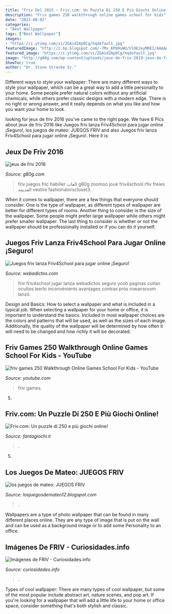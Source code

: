```yaml
---
title: "Friv Del 2015 ~ Friv.com: Un Puzzle Di 250 E Più Giochi Online!"
description: "Friv games 250 walkthrough online games school for kids"
date: "2022-08-02"
categories:
- "Best Wallpaper"
tags: ["Best Wallpaper"]
images:
- "https://i.ytimg.com/vi/ZGAid2Ap0Cg/hqdefault.jpg"
featuredImage: "http://2.bp.blogspot.com/-7Mx_KPm9sWU/VlOE2eyMREI/AAAAAAAAABg/xZtp628eg38/w1200-h630-p-k-no-nu/friv1.jpg"
featured_image: "https://i.ytimg.com/vi/ZGAid2Ap0Cg/hqdefault.jpg"
image: "http://g80g.com/wp-content/uploads/jeux-de-friv-2019-jeux-de-friv-jeux-de-friv-g80g.jpg"
ShowToc: true
author: "Dr. Stone Stracke Sr."
---
```



Different ways to style your wallpaper:
There are many different ways to style your wallpaper, which can be a great way to add a little personality to your home. Some people prefer natural colors without any artificial chemicals, while others prefer classic designs with a modern edge. There is no right or wrong answer, and it really depends on what you like and how you want your home to look.

	

		
looking for jeux de friv 2016 you've came to the right page. We have 6 Pics about jeux de friv 2016 like Juegos friv lanza Friv4School para jugar online ¡Seguro!, los juegos de mateo: JUEGOS FRIV and also Juegos friv lanza Friv4School para jugar online ¡Seguro!. Here it is:
		
    
## Jeux De Friv 2016

<img loading=lazy src="http://g80g.com/wp-content/uploads/jeux-de-friv-2019-jeux-de-friv-jeux-de-friv-g80g.jpg" onerror="this.onerror=null;this.src='https://tse2.mm.bing.net/th?id=OIP.qkYGMJIKk0I9QvMVYwLqdgHaEK&amp;pid=15.1';" alt="jeux de friv 2016">

_Source: g80g.com_

>friv juegos fric habiller العاب g80g zoomoo joue friv4school rfiv freies القديمه vestire fashionatorscloset3. 

	

When it comes to wallpaper, there are a few things that everyone should consider. One is the type of wallpaper, as different types of wallpaper are better for different types of rooms. Another thing to consider is the size of the wallpaper. Some people might prefer large wallpaper while others might prefer smaller wallpaper. The last thing to consider is whether or not the wallpaper should be professionally installed or if you can do it yourself.

    
## Juegos Friv Lanza Friv4School Para Jugar Online ¡Seguro!

<img loading=lazy src="https://webadictos.com/media/2015/04/Juegos-Friv-Friv4School.jpg" onerror="this.onerror=null;this.src='https://tse1.mm.bing.net/th?id=OIP.eNpyyreu9mTc9SLgLv-5cQHaEB&amp;pid=15.1';" alt="Juegos friv lanza Friv4School para jugar online ¡Seguro!">

_Source: webadictos.com_

>friv friv4school jugar lanza webadictos seguro yoob paginas cuitan ocultos leerlo inconvénients avantages contras prós rowansroom lanzó. 

	

Design and Basics: How to select a wallpaper and what is included in a typical job.
When selecting a wallpaper for your home or office, it is important to understand the basics. Included in most wallpaper choices are the colors and patterns that will be used, as well as the sizes of each image. Additionally, the quality of the wallpaper will be determined by how often it will need to be changed and how richly it will be decorated.

    
## Friv Games 250 Walkthrough Online Games School For Kids - YouTube

<img loading=lazy src="https://i.ytimg.com/vi/ZGAid2Ap0Cg/hqdefault.jpg" onerror="this.onerror=null;this.src='https://tse4.mm.bing.net/th?id=OIP.n0KDODa9u4YQDV3fMYZdvQHaFj&amp;pid=15.1';" alt="friv games 250 Walkthrough Online Games School For Kids - YouTube">

_Source: youtube.com_

>friv games. 

	

5.

    
## Friv.com: Un Puzzle Di 250 E Più Giochi Online!

<img loading=lazy src="https://fantagiochi.it/wp-content/uploads/2009/02/friv.jpg" onerror="this.onerror=null;this.src='https://tse1.mm.bing.net/th?id=OIP.GUYQhvOZK0acAFSuRO3-OAHaEP&amp;pid=15.1';" alt="Friv.com: Un puzzle di 250 e più giochi online!">

_Source: fantagiochi.it_

>. 

	

5.

    
## Los Juegos De Mateo: JUEGOS FRIV

<img loading=lazy src="http://2.bp.blogspot.com/-7Mx_KPm9sWU/VlOE2eyMREI/AAAAAAAAABg/xZtp628eg38/w1200-h630-p-k-no-nu/friv1.jpg" onerror="this.onerror=null;this.src='https://tse3.mm.bing.net/th?id=OIP.uiF6Fe8ms0zNs70bK1tTZAHaD4&amp;pid=15.1';" alt="los juegos de mateo: JUEGOS FRIV">

_Source: losjuegosdemateo12.blogspot.com_

>. 

	



Wallpapers are a type of photo wallpaper that can be found in many different places online. They are any type of image that is put on the wall and can be used as a background image or to add some Personality to an office.

    
## Imágenes De FRIV - Curiosidades.info

<img loading=lazy src="http://4.bp.blogspot.com/--GqsFfvCmsk/VYWhwqh_wwI/AAAAAAAAAg0/EUR37pH40rs/s1600/friv3.jpg" onerror="this.onerror=null;this.src='https://tse1.mm.bing.net/th?id=OIP.6Zu-7NeKsFa44zX1cqjIeQHaGR&amp;pid=15.1';" alt="Imágenes de FRIV - Curiosidades.info">

_Source: curiosidades.info_

>. 

	

Types of cool wallpaper:
There are many types of cool wallpaper, but some of the most popular include abstract art, nature scenes, and pop art. If you're looking for a wallpaper that will add a little life to your home or office space, consider something that's both stylish and classic.

